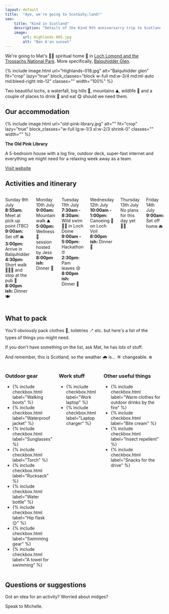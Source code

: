 ```yaml
---
layout: default
title:  "Aye, we're going to Scot&shy;land!"
seo:
    title: "Kind in Scotland"
    description: "Details of the Kind 9th anniversarry trip to Scotland - 9th - 15th July 2023."
    image:
        url: Highlands-005.jpg
        alt: "Ben A'an sunset"
---
```


<div class="max-w-prose">
  <p class="large">We're going to Mat's 👴🏻 spiritual home 🧎 in <a href="https://www.lochlomond-trossachs.org/">Loch Lomond and the Trossachs National Park</a>. More specifically, <a href="https://www.visitscotland.com/info/towns-villages/balquhidder-p235421">Balquhidder Glen</a>.</p>
</div>

{% include image.html url="Highlands-018.jpg" alt="Balquhidder glen" fit="crop" lazy="true" block_classes="block w-full md:w-3/4 md:ml-auto md:bleed-right mb-12" classes="" width="100%" %}

<div class="max-w-prose section">
  <p class="large">Two beautiful lochs, a waterfall, big hills 🌄, mountains ⛰️, wildlife 🦌 and a couple of places to drink 🍻 and eat 😋 should we need them.</p>
</div>

<div class="section--lg">
  <h2>Our accommodation</h2>

  <div class="flex flex-col gap-4 lg:flex-row lg:gap-8 xl:gap-16">
    {% include image.html url="old-pink-library.jpg" alt="" fit="crop" lazy="true" block_classes="w-full lg:w-1/3 xl:w-2/3 shrink-0" classes="" width="" %}
    <div>
      <p><strong>The Old Pink Library</strong></p>
      <p>A 5-bedroom house with a log fire, outdoor deck, super-fast internet and everything we might need for a relaxing week away as a team.</p>
      <p><a href="https://www.theoldpinklibrary.com/">Visit website</a></p>
    </div>
  </div>
</div>

<div class=" b-teal bleed">
  <div class="container py-12 c-blue">
    <h2>Activities and itinerary</h2>
    <div class="columns">
      <p class="mb-6 lg:mb-12">
        <span class="uppercase text-md md:text-lg font-display">Sunday 9th July</span><br>
        <strong>8:55am:</strong> Meet at pick up point (TBC)<br>
        <strong>9:00am:</strong> Set off 🚘<br>
        <strong>3:00pm:</strong> Arrive in Balquhidder<br>
        <strong>4:30pm:</strong> Short walk 🚶🏽‍♀️ and stop at the pub 🍷<br>
        <strong>8:00pm ish:</strong> Dinner 🍽️<br></p>
      <p class="mb-6 lg:mb-12"><span class="uppercase text-md md:text-lg font-display">Monday 10th July</span><br>
        <strong>9:00am:</strong> Mountain walk ⛰️<br>
        <strong>5:00pm:</strong> Wellness 🧘 session hosted by Jess<br>
        <strong>8:00pm ish:</strong> Dinner 🍛<br></p>
      <p class="mb-6 lg:mb-12"><span class="uppercase text-md md:text-lg font-display">Tuesday 11th July</span><br>
        <strong>7:30am - 8:30am:</strong> Wild swim 🏊‍♀️ in Loch Doine<br>
        <strong>9:00am - 5:00pm:</strong> Hackathon 🤓<br>
        <strong>2:30pm:</strong> Pam leaves 😢<br>
        <strong>8:00pm ish:</strong> Dinner 🍖<br></p>
      <p class="mb-6 lg:mb-12"><span class="uppercase text-md md:text-lg font-display">Wednesday 12th July</span><br>
        <strong>10:00am - 1:00pm:</strong> Canoeing 🛶 on Loch Voil<br>
        <strong>8:00pm ish:</strong> Dinner 🍲<br></p>
      <p class="mb-6 lg:mb-12"><span class="uppercase text-md md:text-lg font-display">Thursday 13th July</span><br>
        No plans for this day yet 🤷‍♀️<br></p>
      <p class="mb-6 lg:mb-12"><span class="uppercase text-md md:text-lg font-display">Friday 14th July</span><br>
        <strong>9:00am:</strong> Set off home 🚘<br></p>
    </div>
  </div>
</div>

<div class="b-indigo bleed pb-12">
  <div class="container py-12 c-buff">
    <h2>What to pack</h2>
    <div class="max-w-prose">
      <p>You'll obviously pack clothes 👚, toiletries 🪥 etc. but here's a list of the types of things you might need.</p>
      <p>If you don't have something on the list, ask Mat, he has lots of stuff.</p>
      <p>And remember, this is Scotland, so the weather 🌧️ is... ☀️ changeable. ❄️</p>
    </div>
    <div class="columns bt-buff border-t mt-8 pt-8">
      <div>
        <h3>Outdoor gear</h3>
        <ul class="mb-6 lg:mb-12">
          <li>{% include checkbox.html label="Walking boots" %}</li>
          <li>{% include checkbox.html label="Waterproof jacket" %}</li>
          <li>{% include checkbox.html label="Sunglasses" %}</li>
          <li>{% include checkbox.html label="Torch" %}</li>
          <li>{% include checkbox.html label="Rucksack" %}</li>
          <li>{% include checkbox.html label="Water bottle" %}</li>
          <li>{% include checkbox.html label="Hip flask 😉" %}</li>
          <li>{% include checkbox.html label="Swimming gear" %}</li>
          <li>{% include checkbox.html label="A towel for swimming" %}</li>
        </ul>
      </div>
      <div>
        <h3>Work stuff</h3>
        <ul class="mb-6 lg:mb-12">
          <li>{% include checkbox.html label="Work laptop" %}</li>
          <li>{% include checkbox.html label="Laptop charger" %}</li>
        </ul>
      </div>
      <div>
        <h3>Other useful things</h3>
        <ul class="mb-6 lg:mb-12">
          <li>{% include checkbox.html label="Warm clothes for outdoor drinks by the fire" %}</li>
          <li>{% include checkbox.html label="Bite cream" %}</li>
          <li>{% include checkbox.html label="Insect repellent" %}</li>
          <li>{% include checkbox.html label="Snacks for the drive" %}</li>
        </ul>
      </div>
    </div>
  </div>
</div>

<div class="b-pink bleed">
  <div class="container py-12 c-claret">
    <h2>Questions or suggestions</h2>
    <p>Got an idea for an activity? Worried about midges?</p>
    <p>Speak to Michelle.</p>
  </div>
</div>